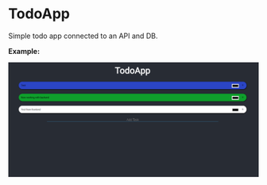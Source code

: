 # TodoApp
Simple todo app connected to an API and DB.

**Example:**

![Alt text](todoapp-img.png?raw=true "Example")